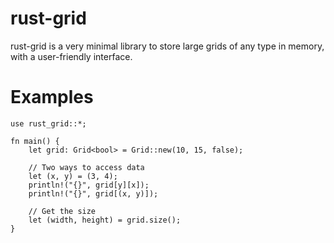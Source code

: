 # rust-grid
rust-grid is a very minimal library to store large grids of any type in memory, with a user-friendly interface.

# Examples
```
use rust_grid::*;

fn main() {
    let grid: Grid<bool> = Grid::new(10, 15, false);

    // Two ways to access data
    let (x, y) = (3, 4);
    println!("{}", grid[y][x]);
    println!("{}", grid[(x, y)]);

    // Get the size
    let (width, height) = grid.size();
}
```
